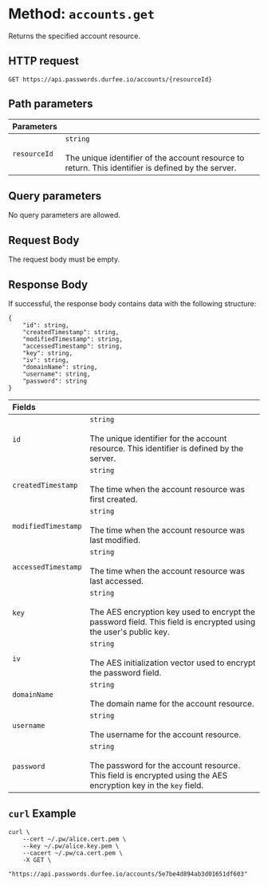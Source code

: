 # Method: `accounts.get`

Returns the specified account resource.

## HTTP request

```
GET https://api.passwords.durfee.io/accounts/{resourceId}
```

## Path parameters

| Parameters |  |
|:--|---|
| `resourceId` | `string` <br><br> The unique identifier of the account resource to return. This identifier is defined by the server. |

## Query parameters

No query parameters are allowed.

## Request Body

The request body must be empty.

## Response Body

If successful, the response body contains data with the following structure:

```
{
    "id": string,
    "createdTimestamp": string,
    "modifiedTimestamp": string,
    "accessedTimestamp": string,
    "key": string,
    "iv": string,
    "domainName": string,
    "username": string,
    "password": string
}
```

| Fields |   |
|:--|---|
| `id` | `string` <br><br> The unique identifier for the account resource. This identifier is defined by the server. |
| `createdTimestamp` | `string` <br><br> The time when the account resource was first created. |
| `modifiedTimestamp` | `string` <br><br> The time when the account resource was last modified. |
| `accessedTimestamp` | `string` <br><br> The time when the account resource was last accessed. |
| `key` | `string` <br><br> The AES encryption key used to encrypt the password field. This field is encrypted using the user's public key. |
| `iv` | `string` <br><br> The AES initialization vector used to encrypt the password field. |
| `domainName` | `string` <br><br> The domain name for the account resource. |
| `username` | `string` <br><br> The username for the account resource. |
| `password` | `string` <br><br> The password for the account resource. This field is encrypted using the AES encryption key in the `key` field. |

## `curl` Example

```
curl \
    --cert ~/.pw/alice.cert.pem \
    --key ~/.pw/alice.key.pem \
    --cacert ~/.pw/ca.cert.pem \
    -X GET \
    "https://api.passwords.durfee.io/accounts/5e7be4d894ab3d01651df603"
```

